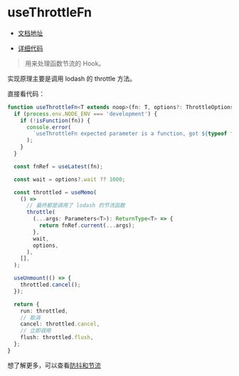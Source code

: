 # useThrottleFn

- [文档地址](https://ahooks.js.org/zh-CN/hooks/use-throttle-fn)

- [详细代码](https://github.com/GpingFeng/hooks/blob/guangping%2Fread-code/packages/hooks/src/useThrottleFn/index.ts)

> 用来处理函数节流的 Hook。

实现原理主要是调用 lodash 的 throttle 方法。

直接看代码：

```ts
function useThrottleFn<T extends noop>(fn: T, options?: ThrottleOptions) {
  if (process.env.NODE_ENV === 'development') {
    if (!isFunction(fn)) {
      console.error(
        `useThrottleFn expected parameter is a function, got ${typeof fn}`,
      );
    }
  }

  const fnRef = useLatest(fn);

  const wait = options?.wait ?? 1000;

  const throttled = useMemo(
    () =>
      // 最终都是调用了 lodash 的节流函数
      throttle(
        (...args: Parameters<T>): ReturnType<T> => {
          return fnRef.current(...args);
        },
        wait,
        options,
      ),
    [],
  );

  useUnmount(() => {
    throttled.cancel();
  });

  return {
    run: throttled,
    // 取消
    cancel: throttled.cancel,
    // 立即调用
    flush: throttled.flush,
  };
}
```

想了解更多，可以查看[防抖和节流](/hooks/utils/debounce-and-throttle)
